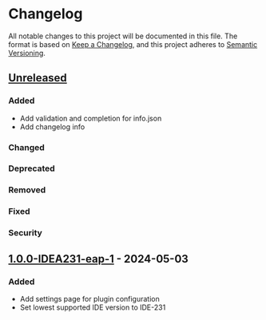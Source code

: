 # Changelog

All notable changes to this project will be documented in this file.
The format is based on [Keep a Changelog](https://keepachangelog.com/en/1.1.0/),
and this project adheres to [Semantic Versioning](https://semver.org/spec/v2.0.0.html).

## [Unreleased]

### Added

- Add validation and completion for info.json
- Add changelog info 

### Changed

### Deprecated

### Removed

### Fixed

### Security

## [1.0.0-IDEA231-eap-1] - 2024-05-03

### Added

- Add settings page for plugin configuration
- Set lowest supported IDE version to IDE-231

[1.0.0-IDEA231-eap-1]: https://github.com/serieznyi/intellij-factorio-api-completion/compare/b4fc8687...1.0.0-IDEA231-eap-1

[unreleased]: https://github.com/serieznyi/intellij-factorio-api-completion/compare/1.0.0-IDEA231-eap-1...master
